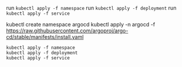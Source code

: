 run ```kubectl apply -f namespace```
run ```kubectl apply -f deployment```
run ```kubectl apply -f service```


kubectl create namespace argocd
kubectl apply -n argocd -f https://raw.githubusercontent.com/argoproj/argo-cd/stable/manifests/install.yaml


```shell
kubectl apply -f namespace
kubectl apply -f deployment
kubectl apply -f service
```